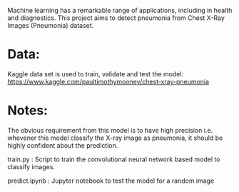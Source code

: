 Machine learning has a remarkable range of applications, including in health and diagnostics. This project aims to detect pneumonia from Chest X-Ray Images (Pneumonia) dataset. 

# Data:
Kaggle data set is used to train, validate and test the model:
https://www.kaggle.com/paultimothymooney/chest-xray-pneumonia

# Notes:
The obvious requirement from this model is to have high precision i.e. whevener this model classify the X-ray image as pneumonia, it should be highly confident about the prediction.

train.py : Script to train the convolutional neural network based model to classify images.                      

predict.ipynb : Jupyter notebook to test the model for a random image
